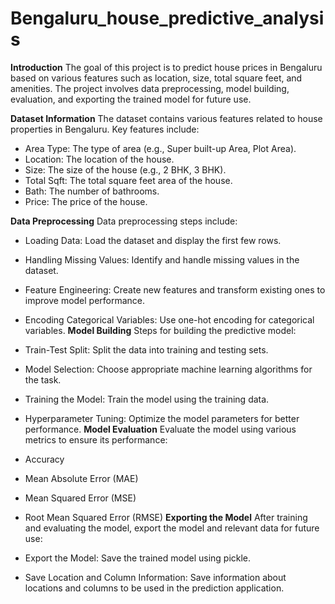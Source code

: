 # Bengaluru_house_predictive_analysis
**Introduction**
The goal of this project is to predict house prices in Bengaluru based on various features such as location, size, total square feet, and amenities. The project involves data preprocessing, model building, evaluation, and exporting the trained model for future use.

**Dataset Information**
The dataset contains various features related to house properties in Bengaluru. Key features include:
- Area Type: The type of area (e.g., Super built-up Area, Plot Area).
- Location: The location of the house.
- Size: The size of the house (e.g., 2 BHK, 3 BHK).
- Total Sqft: The total square feet area of the house.
- Bath: The number of bathrooms.
- Price: The price of the house.

**Data Preprocessing**
Data preprocessing steps include:

- Loading Data: Load the dataset and display the first few rows.
- Handling Missing Values: Identify and handle missing values in the dataset.
- Feature Engineering: Create new features and transform existing ones to improve model performance.
- Encoding Categorical Variables: Use one-hot encoding for categorical variables.
**Model Building**
Steps for building the predictive model:

- Train-Test Split: Split the data into training and testing sets.
- Model Selection: Choose appropriate machine learning algorithms for the task.
- Training the Model: Train the model using the training data.
- Hyperparameter Tuning: Optimize the model parameters for better performance.
**Model Evaluation**
Evaluate the model using various metrics to ensure its performance:

- Accuracy
- Mean Absolute Error (MAE)
- Mean Squared Error (MSE)
- Root Mean Squared Error (RMSE)
**Exporting the Model**
After training and evaluating the model, export the model and relevant data for future use:

- Export the Model: Save the trained model using pickle.
- Save Location and Column Information: Save information about locations and columns to be used in the prediction application.
